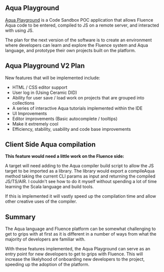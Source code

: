 ## Aqua Playground

[Aqua Playground](https://aqua-explore.web.app/) is a Code Sandbox POC application that allows Fluence Aqua code to be entered, compiled to JS on a remote server, 
and interacted with using JS.

The plan for the next version of the software is to create an environment where developers can learn and explore the Fluence system and Aqua language,
and prototype their own projects built on the platform.

## Aqua Playground V2 Plan

New features that will be implemented include:

* HTML / CSS editor support
* User log in (Using Ceramic DID)
* Ability for user save / load work on projects that are grouped into collections
* A series of interactive Aqua tutorials implemented within the IDE
* UI Improvements
* Editor improvements (Basic autocomplete / tooltips)
* Make it extremely cool
* Efficiency, stability, usability and code base improvements

## Client Side Aqua compilation

**This feature would need a little work on the Fluence side:**

A target will need adding to the Aqua compiler build script to allow the JS target to be imported as a library. The library would export a compileAqua 
method taking the current CLI params as input and returning the compiled JS/TS/AIR. I couldn't see how to do it myself without spending a 
lot of time learning the Scala language and build tools.

If this is implemented it will vastly speed up the compilation time and allow other creative uses of the compiler.

## Summary

The Aqua language and Fluence platform can be somewhat challenging to get to grips with at first as it is different in a number of ways from what the
majority of developers are familiar with.

With these features implemented, the Aqua Playground can serve as an entry point for new developers to get to grips with Fluence. This will increase the 
likelyhood of onboarding new developers to the project, speeding up the adoption of the platform.
